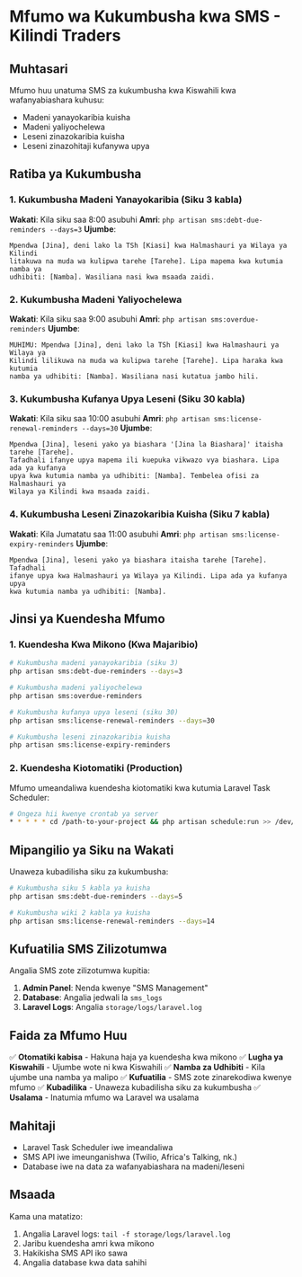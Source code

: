 # Mfumo wa Kukumbusha kwa SMS - Kilindi Traders

## Muhtasari
Mfumo huu unatuma SMS za kukumbusha kwa Kiswahili kwa wafanyabiashara kuhusu:
- Madeni yanayokaribia kuisha
- Madeni yaliyochelewa
- Leseni zinazokaribia kuisha
- Leseni zinazohitaji kufanywa upya

## Ratiba ya Kukumbusha

### 1. Kukumbusha Madeni Yanayokaribia (Siku 3 kabla)
**Wakati**: Kila siku saa 8:00 asubuhi
**Amri**: `php artisan sms:debt-due-reminders --days=3`
**Ujumbe**: 
```
Mpendwa [Jina], deni lako la TSh [Kiasi] kwa Halmashauri ya Wilaya ya Kilindi 
litakuwa na muda wa kulipwa tarehe [Tarehe]. Lipa mapema kwa kutumia namba ya 
udhibiti: [Namba]. Wasiliana nasi kwa msaada zaidi.
```

### 2. Kukumbusha Madeni Yaliyochelewa
**Wakati**: Kila siku saa 9:00 asubuhi
**Amri**: `php artisan sms:overdue-reminders`
**Ujumbe**:
```
MUHIMU: Mpendwa [Jina], deni lako la TSh [Kiasi] kwa Halmashauri ya Wilaya ya 
Kilindi lilikuwa na muda wa kulipwa tarehe [Tarehe]. Lipa haraka kwa kutumia 
namba ya udhibiti: [Namba]. Wasiliana nasi kutatua jambo hili.
```

### 3. Kukumbusha Kufanya Upya Leseni (Siku 30 kabla)
**Wakati**: Kila siku saa 10:00 asubuhi
**Amri**: `php artisan sms:license-renewal-reminders --days=30`
**Ujumbe**:
```
Mpendwa [Jina], leseni yako ya biashara '[Jina la Biashara]' itaisha tarehe [Tarehe]. 
Tafadhali ifanye upya mapema ili kuepuka vikwazo vya biashara. Lipa ada ya kufanya 
upya kwa kutumia namba ya udhibiti: [Namba]. Tembelea ofisi za Halmashauri ya 
Wilaya ya Kilindi kwa msaada zaidi.
```

### 4. Kukumbusha Leseni Zinazokaribia Kuisha (Siku 7 kabla)
**Wakati**: Kila Jumatatu saa 11:00 asubuhi
**Amri**: `php artisan sms:license-expiry-reminders`
**Ujumbe**:
```
Mpendwa [Jina], leseni yako ya biashara itaisha tarehe [Tarehe]. Tafadhali 
ifanye upya kwa Halmashauri ya Wilaya ya Kilindi. Lipa ada ya kufanya upya 
kwa kutumia namba ya udhibiti: [Namba].
```

## Jinsi ya Kuendesha Mfumo

### 1. Kuendesha Kwa Mikono (Kwa Majaribio)
```bash
# Kukumbusha madeni yanayokaribia (siku 3)
php artisan sms:debt-due-reminders --days=3

# Kukumbusha madeni yaliyochelewa
php artisan sms:overdue-reminders

# Kukumbusha kufanya upya leseni (siku 30)
php artisan sms:license-renewal-reminders --days=30

# Kukumbusha leseni zinazokaribia kuisha
php artisan sms:license-expiry-reminders
```

### 2. Kuendesha Kiotomatiki (Production)
Mfumo umeandaliwa kuendesha kiotomatiki kwa kutumia Laravel Task Scheduler:

```bash
# Ongeza hii kwenye crontab ya server
* * * * * cd /path-to-your-project && php artisan schedule:run >> /dev/null 2>&1
```

## Mipangilio ya Siku na Wakati

Unaweza kubadilisha siku za kukumbusha:

```bash
# Kukumbusha siku 5 kabla ya kuisha
php artisan sms:debt-due-reminders --days=5

# Kukumbusha wiki 2 kabla ya kuisha
php artisan sms:license-renewal-reminders --days=14
```

## Kufuatilia SMS Zilizotumwa

Angalia SMS zote zilizotumwa kupitia:
1. **Admin Panel**: Nenda kwenye "SMS Management"
2. **Database**: Angalia jedwali la `sms_logs`
3. **Laravel Logs**: Angalia `storage/logs/laravel.log`

## Faida za Mfumo Huu

✅ **Otomatiki kabisa** - Hakuna haja ya kuendesha kwa mikono
✅ **Lugha ya Kiswahili** - Ujumbe wote ni kwa Kiswahili
✅ **Namba za Udhibiti** - Kila ujumbe una namba ya malipo
✅ **Kufuatilia** - SMS zote zinarekodiwa kwenye mfumo
✅ **Kubadilika** - Unaweza kubadilisha siku za kukumbusha
✅ **Usalama** - Inatumia mfumo wa Laravel wa usalama

## Mahitaji

- Laravel Task Scheduler iwe imeandaliwa
- SMS API iwe imeunganishwa (Twilio, Africa's Talking, nk.)
- Database iwe na data za wafanyabiashara na madeni/leseni

## Msaada

Kama una matatizo:
1. Angalia Laravel logs: `tail -f storage/logs/laravel.log`
2. Jaribu kuendesha amri kwa mikono
3. Hakikisha SMS API iko sawa
4. Angalia database kwa data sahihi
